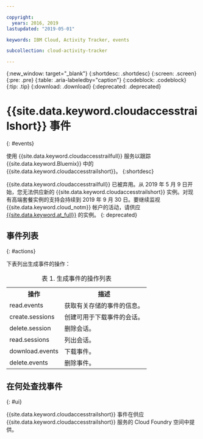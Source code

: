 ```yaml
---

copyright:
  years: 2016, 2019
lastupdated: "2019-05-01"

keywords: IBM Cloud, Activity Tracker, events

subcollection: cloud-activity-tracker

---
```


{:new_window: target="_blank"}
{:shortdesc: .shortdesc}
{:screen: .screen}
{:pre: .pre}
{:table: .aria-labeledby="caption"}
{:codeblock: .codeblock}
{:tip: .tip}
{:download: .download}
{:deprecated: .deprecated}


# {{site.data.keyword.cloudaccesstrailshort}} 事件
{: #events}

使用 {{site.data.keyword.cloudaccesstrailfull}} 服务以跟踪 {{site.data.keyword.Bluemix}} 中的 {{site.data.keyword.cloudaccesstrailshort}}。
{:shortdesc}

{{site.data.keyword.cloudaccesstrailfull}} 已被弃用。从 2019 年 5 月 9 日开始，您无法供应新的 {{site.data.keyword.cloudaccesstrailshort}} 实例。对现有高端套餐实例的支持会持续到 2019 年 9 月 30 日。要继续监视 {{site.data.keyword.cloud_notm}} 帐户的活动，请供应 [{{site.data.keyword.at_full}}](/docs/services/Activity-Tracker-with-LogDNA?topic=logdnaat-getting-started#getting-started) 的实例。
{: deprecated}


## 事件列表
{: #actions}

下表列出生成事件的操作：

<table>
  <caption>表 1. 生成事件的操作列表</caption>
  <tr>
    <th>操作</th>
	  <th>描述</th>
  <tr>
  <tr>
    <td>read.events</td>
	  <td>获取有关存储的事件的信息。</td>
  </tr>
  <tr>
    <td>create.sessions</td>
	  <td>创建可用于下载事件的会话。</td>
  </tr>
  <tr>
    <td>delete.session</td>
	  <td>删除会话。</td>
  </tr>
  <tr>
    <td>read.sessions</td>
	  <td>列出会话。</td>
  </tr>
  <tr>
    <td>download.events</td>
	  <td>下载事件。</td>
  </tr>
  <tr>
    <td>delete.events</td>
	  <td>删除事件。</td>
  </tr>
</table>


## 在何处查找事件
{: #ui}
 	
{{site.data.keyword.cloudaccesstrailshort}} 事件在供应 {{site.data.keyword.cloudaccesstrailshort}} 服务的 Cloud Foundry 空间中提供。
